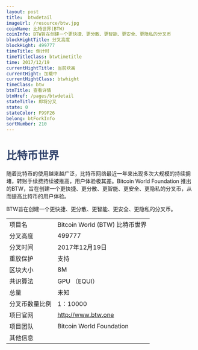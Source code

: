 ```yaml
---
layout: post
title:  btwdetail
imageUrl: /resource/btw.jpg
coinName: 比特世界(BTW)
coinInfo: BTW旨在创建一个更快捷、更分散、更智能、更安全、更隐私的分叉币
blockHightTitle: 分叉高度
blockHight: 499777
timeTitle: 倒计时
timeTitleClass: btwtimetitle
time: 2017/12/19
currentHightTitle: 当前块高
currentHight: 加载中
currentHightClass: btwhight
timeClass: btw
btnTitle: 查看详情
btnHref: /pages/btwdetail
stateTitle: 即将分叉
state: 0
stateColor: F99F26
belong: btForkInfo
sortNumber: 210
---
```

<h1 style="color: #2F416A">比特币世界</h1>
<p>随着比特币的使用越来越广泛，比特币网络最近一年来出现多次大规模的持续拥堵，转账手续费持续被推高，用户体验极其差。Bitcoin World  Foundation 推出的BTW，旨在创建一个更快捷、更分散、更智能、更安全、更隐私的分叉币，从而提高比特币的用户体验。
</p>
<p>BTW旨在创建一个更快捷、更分散、更智能、更安全、更隐私的分叉币。
</p>
<table class="center">
  <tbody>
    <tr>
        <td class="tablehalf">项目名</td>
        <td class="tablehalf">Bitcoin World (BTW) 比特币世界</td>
    </tr>
    <tr>
        <td>分叉高度</td>
        <td>499777</td>
    </tr>
    <tr>
        <td>分叉时间</td>
        <td>2017年12月19日</td>
    </tr>
    <tr>
        <td>重放保护</td>
        <td>支持</td>
    </tr>
    <tr>
        <td>区块大小</td>
        <td>8M</td>
    </tr>
    <tr>
        <td>共识算法</td>
        <td>GPU （EQUI）</td>
    </tr>
    <tr>
        <td>总量</td>
        <td>未知</td>
    </tr>
    <tr>
        <td>分叉币数量比例</td>
        <td>1：10000</td>
    </tr>
    <tr>
        <td>项目官网</td>
        <td><a href="http://www.btw.one" target="_blank">http://www.btw.one</a></td>
    </tr>
    <tr>
        <td>项目团队</td>
        <td>Bitcoin World Foundation</td>
    </tr>
    <tr>
        <td>其他信息</td>
        <td></td>
    </tr>
  </tbody>
</table>